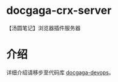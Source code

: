 # docgaga-crx-server
【汤圆笔记】浏览器插件服务器

# 介绍
  详细介绍请移步至代码库 [docgaga-devops](https://github.com/waychan23/docgaga-devops)。
  
